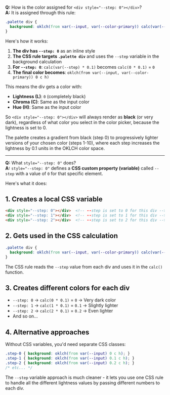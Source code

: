 **Q:** How is the color assigned for  `<div style="--step: 0"></div>`?  
**A:** It is assigned through this rule:

```css
.palette div {
  background: oklch(from var(--input, var(--color-primary)) calc(var(--step) * 0.1) c h);
}
```

Here's how it works:

1. **The div has `--step: 0`** as an inline style
2. **The CSS rule targets `.palette div`** and uses the `--step` variable in the background calculation
3. **For `--step: 0`**: `calc(var(--step) * 0.1)` becomes `calc(0 * 0.1)` = `0`
4. **The final color becomes**: `oklch(from var(--input, var(--color-primary)) 0 c h)`

This means the div gets a color with:
- **Lightness (L)**: `0` (completely black)
- **Chroma (C)**: Same as the input color 
- **Hue (H)**: Same as the input color

So `<div style="--step: 0"></div>` will always render as **black** (or very dark), regardless of what color you select
 in the color picker, because the lightness is set to 0.

The palette creates a gradient from black (step 0) to progressively lighter versions of your chosen color (steps 1-10),
 where each step increases the lightness by 0.1 units in the OKLCH color space.

---

**Q:** What  `style="--step: 0"` does?  
**A:** `style="--step: 0"` defines a **CSS custom property (variable)** called `--step` with
 a value of `0` for that specific element.

Here's what it does:

## 1. **Creates a local CSS variable**
```html
<div style="--step: 0"></div>  <!-- --step is set to 0 for this div -->
<div style="--step: 1"></div>  <!-- --step is set to 1 for this div -->
<div style="--step: 2"></div>  <!-- --step is set to 2 for this div -->
```

## 2. **Gets used in the CSS calculation**
```css
.palette div {
  background: oklch(from var(--input, var(--color-primary)) calc(var(--step) * 0.1) c h);
}
```

The CSS rule reads the `--step` value from each div and uses it in the `calc()` function.

## 3. **Creates different colors for each div**
- `--step: 0` → `calc(0 * 0.1)` = `0` → Very dark color
- `--step: 1` → `calc(1 * 0.1)` = `0.1` → Slightly lighter
- `--step: 2` → `calc(2 * 0.1)` = `0.2` → Even lighter
- And so on...

## 4. **Alternative approaches**
Without CSS variables, you'd need separate CSS classes:
```css
.step-0 { background: oklch(from var(--input) 0 c h); }
.step-1 { background: oklch(from var(--input) 0.1 c h); }
.step-2 { background: oklch(from var(--input) 0.2 c h); }
/* etc... */
```

The `--step` variable approach is much cleaner - it lets you use one CSS rule to handle all the different lightness values by passing different numbers to each div.
